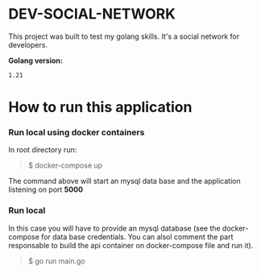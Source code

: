 # DEV-SOCIAL-NETWORK

This project was built to test my golang skills. It's a social network for developers.

**Golang version:**

    1.21

# How to run this application
### Run local using docker containers 
In root directory run:
> $ docker-compose up

The command above will start an mysql data base and the application listening on port **5000**

### Run local
In this case you will have to provide an mysql database (see the docker-compose for data base credentials. You can alsol comment the part responsable to build the api container on docker-compose file and run it).

> $ go run main.go
